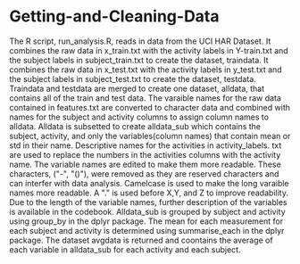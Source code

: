 # Getting-and-Cleaning-Data
The R script, run_analysis.R, reads in data from the UCI HAR Dataset. It combines the raw data in x_train.txt with the activity labels in Y-train.txt and the subject labels in subject_train.txt to create the dataset, traindata. It combines the raw data in x_test.txt with the activity labels in y_test.txt and the subject labels in subject_test.txt to create the dataset, testdata. Traindata and testdata are merged to create one dataset, alldata, that contains all of the train and test data. The varaible names for the raw data contained in features.txt are converted to character data and combined with names for the subject and activity columns to assign column names to alldata.  Alldata is subsetted to create alldata_sub which contains the subject, activity, and only the variables(column names) that contain mean or std in their name. Descriptive names for the activities in activity_labels. txt are used to replace the numbers in the activities columns with the activity name.  The variable names are edited to make them more readable. These characters, ("-", "()"), were removed as they are reserved characters and can interfer with data analysis. Camelcase is used to make the long varaible names more readable. A "." is used before X,Y, and Z to improve readability. Due to the length of the variable names, further description of the variables is available in the codebook. Alldata_sub is grouped by subject and activity using group_by in the dplyr package. The mean for each measurement for each subject and activity is determined using summarise_each in the dplyr package. The dataset avgdata is returned and coontains the average of each variable in alldata_sub for each activity and each subject.
